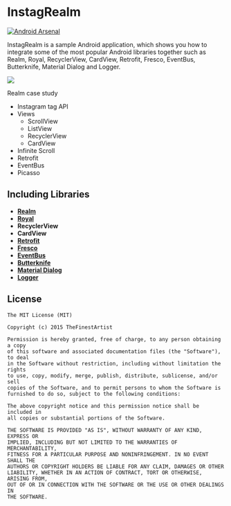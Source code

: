 # InstagRealm

[![Android Arsenal](https://img.shields.io/badge/Android%20Arsenal-InstagRealm-brightgreen.svg?style=flat)](http://android-arsenal.com/details/3/3215)

InstagRealm is a sample Android application, which shows you how to integrate some of the most popular Android libraries together such as Realm, Royal, RecyclerView, CardView, Retrofit, Fresco, EventBus, Butterknife, Material Dialog and Logger.

<img src="https://github.com/TheFinestArtist/InstagRealm/blob/master/art/instagrealm_a_400.png">

Realm case study
* Instagram tag API
* Views
   * ScrollView
   * ListView
   * RecyclerView
   * CardView
* Infinite Scroll
* Retrofit
* EventBus
* Picasso

## Including Libraries
* **[Realm](https://github.com/realm/realm-java)**  
* **[Royal](https://github.com/TheFinestArtist/Royal-Android)**
* **RecyclerView**
* **CardView**
* **[Retrofit](https://github.com/square/retrofit)**  
* **[Fresco](https://github.com/facebook/fresco)**
* **[EventBus](https://github.com/greenrobot/EventBus)**
* **[Butterknife](https://github.com/JakeWharton/butterknife)**
* **[Material Dialog](https://github.com/afollestad/material-dialogs)**
* **[Logger](https://github.com/orhanobut/logger)**


## License
```
The MIT License (MIT)

Copyright (c) 2015 TheFinestArtist

Permission is hereby granted, free of charge, to any person obtaining a copy
of this software and associated documentation files (the "Software"), to deal
in the Software without restriction, including without limitation the rights
to use, copy, modify, merge, publish, distribute, sublicense, and/or sell
copies of the Software, and to permit persons to whom the Software is
furnished to do so, subject to the following conditions:

The above copyright notice and this permission notice shall be included in
all copies or substantial portions of the Software.

THE SOFTWARE IS PROVIDED "AS IS", WITHOUT WARRANTY OF ANY KIND, EXPRESS OR
IMPLIED, INCLUDING BUT NOT LIMITED TO THE WARRANTIES OF MERCHANTABILITY,
FITNESS FOR A PARTICULAR PURPOSE AND NONINFRINGEMENT. IN NO EVENT SHALL THE
AUTHORS OR COPYRIGHT HOLDERS BE LIABLE FOR ANY CLAIM, DAMAGES OR OTHER
LIABILITY, WHETHER IN AN ACTION OF CONTRACT, TORT OR OTHERWISE, ARISING FROM,
OUT OF OR IN CONNECTION WITH THE SOFTWARE OR THE USE OR OTHER DEALINGS IN
THE SOFTWARE.
```
